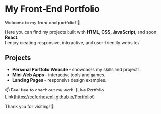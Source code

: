 # My Front-End Portfolio

Welcome to my front-end portfolio! 🌟

Here you can find my projects built with **HTML, CSS, JavaScript**, and soon **React**.  
I enjoy creating responsive, interactive, and user-friendly websites.

## Projects
- **Personal Portfolio Website** – showcases my skills and projects.
- **Mini Web Apps** – interactive tools and games.
- **Landing Pages** – responsive design examples.

📫 Feel free to check out my work: [Live Portfolio Link]https://ceferhesenli.github.io/Portfolio/)

Thank you for visiting! 🙌
